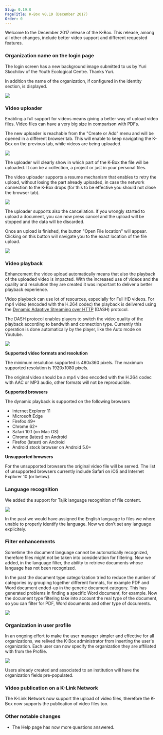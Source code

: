 ```yaml
---
Slug: 0.19.0
PageTitle: K-Box v0.19 (December 2017)
Order: 0
---
```


Welcome to the December 2017 release of the K-Box. This release, among all other changes, include better video support and different requested features.


### Organization name on the login page

The login screen has a new background image submitted to us by Yuri Skochilov of the Youth Ecological Centre. Thanks Yuri.

In addition the name of the organization, if configured in the identity section, is displayed.

![](./assets/kbox-0-19-organization-name-on-login-page.PNG)


### Video uploader

Enabling a full support for videos means giving a better way of upload video files. Video files can have a very big size in comparison with PDFs.

The new uploader is reachable from the "Create or Add" menu and will be opened in a different browser tab. This will enable to keep navigating the K-Box on the previous tab, while videos are being uploaded.

![](./assets/kbox-0-19-video-add-detail.PNG)

The uploader will clearly show in which part of the K-Box the file will be uploaded. It can be a collection, a project or just in your personal files. 

The video uploader supports a resume mechanism that enables to retry the upload, without losing the part already uploaded, in case the network connection to the K-Box drops (for this to be effective you should not close the browser tab). 

![](./assets/kbox-0-19-video-uploader.PNG)

The uploader supports also the cancellation. If you wrongly started to upload a document, you can now press cancel and the upload will be stopped and the data will be discarded.

Once an upload is finished, the button "Open File location" will appear. Clicking on this button will navigate you to the exact location of the file upload.

![](./assets/kbox-0-19-video-uploader-open-location.PNG)

### Video playback

Enhancement the video upload automatically means that also the playback of the uploaded video is impacted. With the increased use of videos and the quality and resolution they are created it was important to deliver a better playback experience.  

Video playback can use lot of resources, especially for Full HD videos. For mp4 video (encoded with the H.264 codec) the playback is delivered using the [Dynamic Adaptive Streaming over HTTP](https://en.wikipedia.org/wiki/Dynamic_Adaptive_Streaming_over_HTTP) (DASH) protocol.

The DASH protocol enables players to switch the video quality of the playback according to bandwith and connection type. Currently this operation is done automatically by the player, like the Auto mode on Youtube.

![](./assets/kbox-0-19-video-playback.PNG)

**Supported video formats and resolution**

The minimum resolution supported is 480x360 pixels. The maximum supported resolution is 1920x1080 pixels.

The original video should be a mp4 video encoded with the H.264 codec with AAC or MP3 audio, other formats will not be reproducible.

**Supported browsers**

The dynamic playback is supported on the following browsers

- Internet Explorer 11
- Microsoft Edge
- Firefox 49+
- Chrome 62+
- Safari 10.1 (on Mac OS)
- Chrome (latest) on Android 
- Firefox (latest) on Android
- Android stock browser on Android 5.0+

**Unsupported browsers**

For the unsupported browsers the original video file will be served. The list of unsupported browsers currently include Safari on iOS and Internet Explorer 10 (or below).

### Language recognition

We added the support for Tajik language recognition of file content.

![](./assets/kbox-0-19-tajik-language-recognition.PNG)

In the past we would have assigned the English language to files we where unable to properly identify the language. Now we don't set any language explicitely.

### Filter enhancements

Sometime the document language cannot be automatically recognized, therefore files might not be taken into consideration for filtering. Now we added, in the language filter, the ability to retrieve documents whose language has not been recognized. 

In the past the document type categorization tried to reduce the number of categories by grouping together different formats, for example PDF and Word document ended-up in the generic document category. This has generated problems in finding a specific Word document, for example. Now the document type filtering take into account the real type of the document, so you can filter for PDF, Word documents and other type of documents.

![](./assets/kbox-0-19-enhanced-language-type-filters.PNG)

### Organization in user profile

In an ongoing effort to make the user manager simpler and effective for all organizations, we relived the K-Box administrator from inserting the user's organization. Each user can now specify the organization they are affiliated with from the Profile.

![](./assets/kbox-0-19-organization-in-user-profile.PNG)

Users already created and associated to an institution will have the organization fields pre-populated. 

### Video publication on a K-Link Network

The K-Link Network now support the upload of video files, therefore the K-Box now supports the publication of video files too.


### Other notable changes

- The Help page has now more questions answered.
